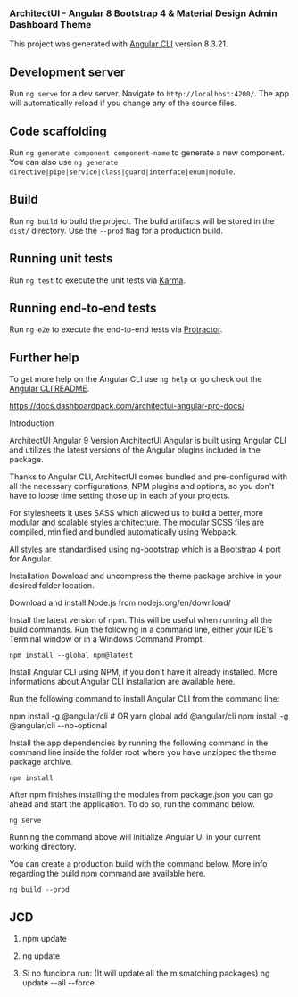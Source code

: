 ### ArchitectUI - Angular 8 Bootstrap 4 & Material Design Admin Dashboard Theme

This project was generated with [Angular CLI](https://github.com/angular/angular-cli) version 8.3.21.

## Development server

Run `ng serve` for a dev server. Navigate to `http://localhost:4200/`. The app will automatically reload if you change any of the source files.

## Code scaffolding

Run `ng generate component component-name` to generate a new component. You can also use `ng generate directive|pipe|service|class|guard|interface|enum|module`.

## Build

Run `ng build` to build the project. The build artifacts will be stored in the `dist/` directory. Use the `--prod` flag for a production build.

## Running unit tests

Run `ng test` to execute the unit tests via [Karma](https://karma-runner.github.io).

## Running end-to-end tests

Run `ng e2e` to execute the end-to-end tests via [Protractor](http://www.protractortest.org/).

## Further help

To get more help on the Angular CLI use `ng help` or go check out the [Angular CLI README](https://github.com/angular/angular-cli/blob/master/README.md).



https://docs.dashboardpack.com/architectui-angular-pro-docs/

Introduction

ArchitectUI Angular 9 Version
ArchitectUI Angular is built using Angular CLI and utilizes the latest versions of the Angular plugins included in the package.

Thanks to Angular CLI, ArchitectUI comes bundled and pre-configured with all the necessary configurations, NPM plugins and options, so you don't have to loose time setting those up in each of your projects.

For stylesheets it uses SASS which allowed us to build a better, more modular and scalable styles architecture. The modular SCSS files are compiled, minified and bundled automatically using Webpack.

All styles are standardised using ng-bootstrap which is a Bootstrap 4 port for Angular.

Installation
Download and uncompress the theme package archive in your desired folder location.

Download and install Node.js from nodejs.org/en/download/

Install the latest version of npm. This will be useful when running all the build commands. Run the following in a command line, either your IDE's Terminal window or in a Windows Command Prompt.

                                                            
    npm install --global npm@latest
                                                        


Install Angular CLI using NPM, if you don't have it already installed. More informations about Angular CLI installation are available here.

Run the following command to install Angular CLI from the command line:

npm install -g @angular/cli # OR yarn global add @angular/cli
npm install -g @angular/cli --no-optional

Install the app dependencies by running the following command in the command line inside the folder root where you have unzipped the theme package archive.


    npm install
                                                        
After npm finishes installing the modules from package.json you can go ahead and start the application. To do so, run the command below.


    ng serve
                                                        
Running the command above will initialize Angular UI in your current working directory.



You can create a production build with the command below. More info regarding the build npm command are available here.


    ng build --prod
                                            

## JCD

1. npm update

2. ng update

3. Si no funciona run: (It will update all the mismatching packages)
ng update --all --force


